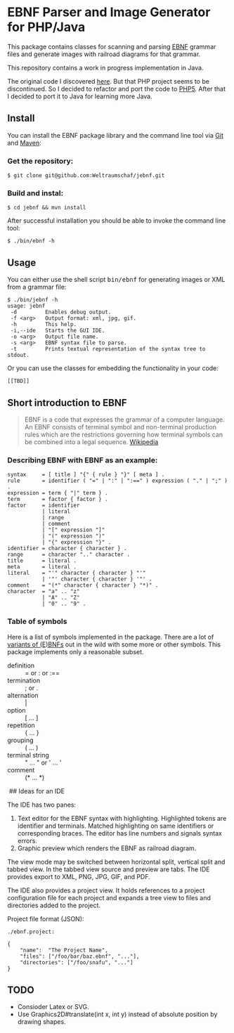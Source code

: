 # EBNF Parser and Image Generator for PHP/Java

This package contains classes for scanning and parsing [EBNF][WP-EBNF]
grammar files and generate images with railroad diagrams for
that grammar.

This repository contains a work in progress implementation in Java.

The original code I discovered [here][KARMIN]. But that PHP project seems
to be discontinued. So I decided to refactor and port the code
to [PHP5][EBNF-PHP5]. After that I decided to port it to Java for learning more Java.

## Install

You can install the EBNF package library and the command line tool via [Git][GIT] and
[Maven][MAVEN]:

### Get the repository:

    $ git clone git@github.com:Weltraumschaf/jebnf.git

### Build and instal:

    $ cd jebnf && mvn install

After successful installation you should be able to invoke the command line tool:

    $ ./bin/ebnf -h

## Usage

You can either use the shell script <kbd>bin/ebnf</kbd> for
generating images or XML from a grammar file:

    $ ./bin/jebnf -h
    usage: jebnf
     -d         Enables debug output.
     -f <arg>   Output format: xml, jpg, gif.
     -h         This help.
     -i,--ide   Starts the GUI IDE.
     -o <arg>   Output file name.
     -s <arg>   EBNF syntax file to parse.
     -t         Prints textual representation of the syntax tree to stdout.

Or you can use the classes for embedding the functionality in your code:

    [[TBD]]

## Short introduction to EBNF

> EBNF is a code that expresses the grammar of a computer language. An EBNF
> consists of terminal symbol and non-terminal production rules which are the
> restrictions governing how terminal symbols can be combined into a legal
> sequence. [Wikipedia][WP-EBNF]

### Describing EBNF with EBNF as an example:

    syntax     = [ title ] "{" { rule } "}" [ meta ] .
    rule       = identifier ( "=" | ":" | ":==" ) expression ( "." | ";" ) .
    expression = term { "|" term } .
    term       = factor { factor } .
    factor     = identifier
               | literal
               | range
               | comment
               | "[" expression "]"
               | "(" expression ")"
               | "{" expression "}" .
    identifier = character { character } .
    range      = character ".." character .
    title      = literal .
    meta       = literal .
    literal    = "'" character { character } "'"
               | '"' character { character } '"' .
    comment    = "(*" character { character } "*)" .
    character  = "a" .. "z"
               | "A" .. "Z"
               | "0" .. "9" .

### Table of symbols

Here is a list of symbols implemented in the package. There are a lot
of [variants of (E)BNFs][EBNF-VARIANTS] out in the wild with some more
or other symbols. This package implements only a reasonable subset.

<dl>
    <dt>definition</dt>
        <dd>= or : or :==</dd>
    <dt>termination</dt>
        <dd>; or .</dd>
    <dt>alternation</dt>
        <dd>|</dd>
    <dt>option</dt>
        <dd>[ ... ]</dd>
    <dt>repetition</dt>
        <dd>{ ... }</dd>
    <dt>grouping</dt>
        <dd>( ... )</dd>
    <dt>terminal string
        <dd>" ... " or ' ... '</dd>
    <dt>comment</dt>
        <dd>(* ... *)</dd>
</dl>

 ## Ideas for an IDE

The IDE has two panes:

1. Text editor for the EBNF syntax with highlighting. Highlighted tokens are identifier and terminals. Matched highlighting on same identifiers or corresponding braces. The editor has line numbers and signals syntax errors.
2. Graphic preview which renders the EBNF as railroad diagram.

The view mode may be switched between horizontal split, vertical split and tabbed view. In the tabbed view source and preview are tabs. The IDE provides export to XML, PNG, JPG, GIF, and PDF.

The IDE also provides a project view. It holds references to a project configuration file for each project and expands a tree view to files and directories added to the project.

Project file format (JSON):

    ./ebnf.project:

    {
        "name":  "The Project Name",
        "files": ["/foo/bar/baz.ebnf", "..."],
        "directories": ["/foo/snafu", "..."]
    }

## TODO

- Consioder Latex or SVG.
- Use Graphics2D#translate(int x, int y) instead of absolute position by drawing shapes.

[WP-EBNF]:       http://en.wikipedia.org/wiki/Extended_Backus%E2%80%93Naur_Form
[KARMIN]:        http://karmin.ch/ebnf/index
[EBNF-VARIANTS]: http://www.cs.man.ac.uk/~pjj/bnf/ebnf.html
[EBNF-PHP5]:     https://github.com/Weltraumschaf/ebnf
[MAVEN]:         http://maven.apache.org/
[GIT]:           http://git-scm.com/